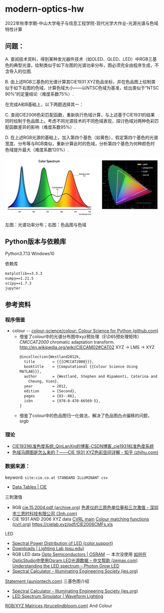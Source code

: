 # modern-optics-hw

2022年秋季学期-中山大学电子与信息工程学院-现代光学大作业-光源光谱与色域特性计算

## 问题：

A. 查阅技术资料，得到某种发光器件技术（如OLED、QLED、LED）中RGB三基色的典型光谱，绘制类似于如下左图的光谱功率分布，图必须完全由程序生成，不含导入的位图.

B. 由上述RGB三基色的光谱计算其CIE1931 XYZ色品坐标，并在色品图上绘制类似于如下右图的色域，计算色域大小——以NTSC色域为基准，给出类似于“NTSC 90%“的定量结论（难度系数75%）.

在完成A和B基础上，以下两题选择其一：

C. 查阅CIE2006色彩匹配函数，重新执行色域计算，与上述基于CIE1931的结果同时绘制于色品图上。考虑不同光源技术的不同色域表现，探讨色域对两种色彩匹配函数差异的影响（难度系数95%）.

D. 在上述RGB光源的基础上，加入第四个基色（如黄色），假定第四个基色的光谱宽度、分布等与RGB类似，重新计算此时的色域，分析第四个基色为何种颜色时色域提升最大（难度系数120%）.

![1667878868245](./assets/1667878868245.png)

左图：光谱功率分布；右图：色品图与色域

## Python版本与依赖库

Python3.7.13 Windows10

依赖库

```
matplotlib==3.5.3
numpy==1.21.5
scipy==1.7.3
jupyter
```

## 参考资料

### 程序借鉴

* colour -- [colour-science/colour: Colour Science for Python (github.com)](https://github.com/colour-science/colour)
  * 借鉴了colour中的光谱分布图中xyz预处理（E\D65预处理矩阵）*CMCCAT2000* chromatic adaptation transform.  http://en.wikipedia.org/wiki/CIECAM02#CAT02 XYZ -> LMS -> XYZ
    ```
    @incollection{Westland2012k,
      title        = {{{CMCCAT2000}}},
      booktitle    = {Computational {{Colour Science Using MATLAB}}},
      author       = {Westland, Stephen and Ripamonti, Caterina and
        Cheung, Vien},
      year         = 2012,
      edition      = {Second},
      pages        = {83--86},
      isbn         = {978-0-470-66569-5},
    }
    ```
  * 借鉴了colour中的色品图归一化做法，解决了色品图白点偏移的问题，srgb

### 理论

* [CIE1931标准色度系统_QinLanXin的博客-CSDN博客_cie1931标准色度系统](https://blog.csdn.net/QinLanXin/article/details/88884669)
* [色域马蹄图是怎么来的？——CIE 1931 XYZ色彩空间详解 - 知乎 (zhihu.com)](https://zhuanlan.zhihu.com/p/137639368)

### 数据来源：

keyword: `site:cie.co.at STANDARD ILLUMINANT csv`

* [Data Tables | CIE](https://cie.co.at/data-tables)

三刺激值

* RGB [cie.15.2004.pdf (archive.org)](https://ia902802.us.archive.org/23/items/gov.law.cie.15.2004/cie.15.2004.pdf) [色差仪的三原色单位量和三次激值 - 深圳市三恩时科技有限公司 (3nh.com)](http://www.3nh.com/news/739.html)
* CIE 1931 AND 2006 XYZ data [CVRL main](http://www.cvrl.org/) [Colour matching functions (cvrl.org)](http://www.cvrl.org/cmfs.htm) https://cielab.xyz/pdf/CIE2006CMFs.xls

LED

* [Spectral Power Distribution of LED (color.support)](http://color.support/ledspd.html)
* [Downloads | Lighting Lab (psu.edu)](https://sites.psu.edu/llab/downloads/)
* RGB LED data [Opto Semiconductors | OSRAM](https://www.osram.com/apps/downloadcenter/os/?path=%2Fos-files%2FOptical+Simulation%2FLED%2F) -- 本次没使用 [如何在OpticStudio中使用Osram LED光源数据 – 中文帮助 (zemax.com)](https://support.zemax.com/hc/zh-cn/articles/1500005486661) [Understanding the LED spectrum – Photon Grow LED](https://photongrowled.com/blogs/blog/understanding-the-led-spectrum)
* [Spectral Calculator - Illuminating Engineering Society (ies.org)](https://www.ies.org/standards/standards-toolbox/tm-30-spectral-calculator/)

[Statement (auniontech.com)](https://www.auniontech.com/ueditor/file/20171225/1514172625322631.pdf) 三基色图介绍

* [Spectral Calculator - Illuminating Engineering Society (ies.org)](https://www.ies.org/standards/standards-toolbox/tm-30-spectral-calculator/)
* [LED Spectrum Simulator | Waveform Lighting](https://www.waveformlighting.com/led-spectrum-simulator/)

[RGB/XYZ Matrices (brucelindbloom.com)](http://www.brucelindbloom.com/index.html?Eqn_RGB_XYZ_Matrix.html) And Colour

